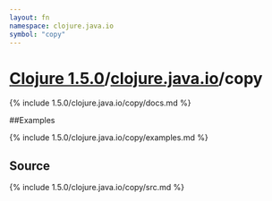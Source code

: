 ```yaml
---
layout: fn
namespace: clojure.java.io
symbol: "copy"
---
```


# [Clojure 1.5.0](../../)/[clojure.java.io](../)/copy

{% include 1.5.0/clojure.java.io/copy/docs.md %}

##Examples

{% include 1.5.0/clojure.java.io/copy/examples.md %}
## Source
{% include 1.5.0/clojure.java.io/copy/src.md %}

